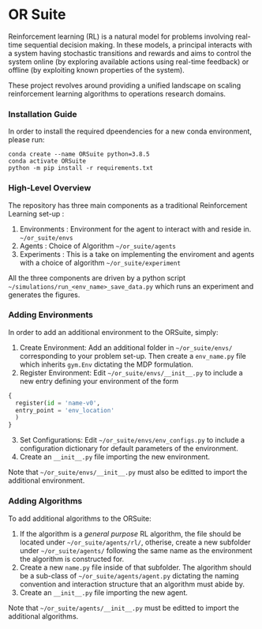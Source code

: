    
# OR Suite
Reinforcement learning (RL) is a natural model for problems involving real-time sequential decision making. In these models, a principal interacts with a system having stochastic transitions and rewards and aims to control the system online (by exploring available actions using real-time feedback) or offline (by exploiting known properties of the system).

These project revolves around providing a unified landscape on scaling reinforcement learning algorithms to operations research domains.

### Installation Guide

In order to install the required dpeendencies for a new conda environment, please run:
```
conda create --name ORSuite python=3.8.5
conda activate ORSuite
python -m pip install -r requirements.txt
```

### High-Level Overview

The repository has three main components as a traditional Reinforcement Learning set-up :
1. Environments : Environment for the agent to interact with and reside in. `~/or_suite/envs`
2. Agents : Choice of Algorithm `~/or_suite/agents`
3. Experiments : This is a take on implementing the enviroment and agents with a choice of algorithm `~/or_suite/experiment`

All the three components are driven by a python script `~/simulations/run_<env_name>_save_data.py` which runs an experiment and generates the figures.


### Adding Environments

In order to add an additional environment to the ORSuite, simply:
1. Create Environment: Add an additional folder in `~/or_suite/envs/` corresponding to your problem set-up.  Then create a `env_name.py` file which inherits `gym.Env` dictating the MDP formulation.
2. Register Environment: Edit `~/or_suite/envs/__init__.py` to include a new entry defining your environment of the form
  ```python
  {
    register(id = 'name-v0',
    entry_point = 'env_location'
    )
  }
  ```
3. Set Configurations: Edit `~/or_suite/envs/env_configs.py` to include a configuration dictionary for default parameters of the environment.
4. Create an `__init__.py` file importing the new environment.

Note that `~/or_suite/envs/__init__.py` must also be editted to import the additional environment.

### Adding Algorithms

To add additional algorithms to the ORSuite:
1. If the algorithm is a *general purpose* RL algorithm, the file should be located under `~/or_suite/agents/rl/`, otherise, create a new subfolder under `~/or_suite/agents/` following the same name as the environment the algorithm is constructed for.
2. Create a new `name.py` file inside of that subfolder.  The algorithm should be a sub-class of `~/or_suite/agents/agent.py` dictating the naming convention and interaction structure that an algorithm must abide by.
3. Create an `__init__.py` file importing the new agent.

Note that `~/or_suite/agents/__init__.py` must be editted to import the additional algorithms.